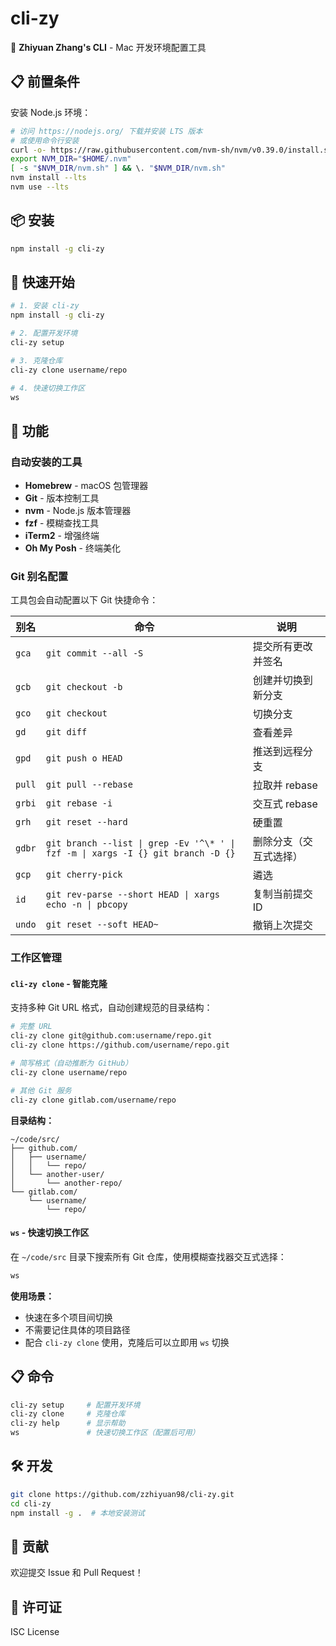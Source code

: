 # cli-zy

🚀 **Zhiyuan Zhang's CLI** - Mac 开发环境配置工具

## 📋 前置条件

安装 Node.js 环境：

```bash
# 访问 https://nodejs.org/ 下载并安装 LTS 版本
# 或使用命令行安装
curl -o- https://raw.githubusercontent.com/nvm-sh/nvm/v0.39.0/install.sh | bash
export NVM_DIR="$HOME/.nvm"
[ -s "$NVM_DIR/nvm.sh" ] && \. "$NVM_DIR/nvm.sh"
nvm install --lts
nvm use --lts
```

## 📦 安装

```bash
npm install -g cli-zy
```

## 🚀 快速开始

```bash
# 1. 安装 cli-zy
npm install -g cli-zy

# 2. 配置开发环境
cli-zy setup

# 3. 克隆仓库
cli-zy clone username/repo

# 4. 快速切换工作区
ws
```

## 🔧 功能

### 自动安装的工具

- **Homebrew** - macOS 包管理器
- **Git** - 版本控制工具
- **nvm** - Node.js 版本管理器
- **fzf** - 模糊查找工具
- **iTerm2** - 增强终端
- **Oh My Posh** - 终端美化

### Git 别名配置

工具包会自动配置以下 Git 快捷命令：

| 别名 | 命令 | 说明 |
|------|------|------|
| `gca` | `git commit --all -S` | 提交所有更改并签名 |
| `gcb` | `git checkout -b` | 创建并切换到新分支 |
| `gco` | `git checkout` | 切换分支 |
| `gd` | `git diff` | 查看差异 |
| `gpd` | `git push o HEAD` | 推送到远程分支 |
| `pull` | `git pull --rebase` | 拉取并 rebase |
| `grbi` | `git rebase -i` | 交互式 rebase |
| `grh` | `git reset --hard` | 硬重置 |
| `gdbr` | `git branch --list \| grep -Ev '^\* ' \| fzf -m \| xargs -I {} git branch -D {}` | 删除分支（交互式选择） |
| `gcp` | `git cherry-pick` | 遴选 |
| `id` | `git rev-parse --short HEAD \| xargs echo -n \| pbcopy` | 复制当前提交 ID |
| `undo` | `git reset --soft HEAD~` | 撤销上次提交 |

### 工作区管理

#### `cli-zy clone` - 智能克隆

支持多种 Git URL 格式，自动创建规范的目录结构：

```bash
# 完整 URL
cli-zy clone git@github.com:username/repo.git
cli-zy clone https://github.com/username/repo.git

# 简写格式（自动推断为 GitHub）
cli-zy clone username/repo

# 其他 Git 服务
cli-zy clone gitlab.com/username/repo
```

**目录结构：**
```
~/code/src/
├── github.com/
│   ├── username/
│   │   └── repo/
│   └── another-user/
│       └── another-repo/
└── gitlab.com/
    └── username/
        └── repo/
```

#### `ws` - 快速切换工作区

在 `~/code/src` 目录下搜索所有 Git 仓库，使用模糊查找器交互式选择：

```bash
ws
```

**使用场景：**
- 快速在多个项目间切换
- 不需要记住具体的项目路径
- 配合 `cli-zy clone` 使用，克隆后可以立即用 `ws` 切换

## 📋 命令

```bash
cli-zy setup     # 配置开发环境
cli-zy clone     # 克隆仓库
cli-zy help      # 显示帮助
ws               # 快速切换工作区（配置后可用）
```

## 🛠️ 开发

```bash
git clone https://github.com/zzhiyuan98/cli-zy.git
cd cli-zy
npm install -g .  # 本地安装测试
```

## 🤝 贡献

欢迎提交 Issue 和 Pull Request！

## 📄 许可证

ISC License
